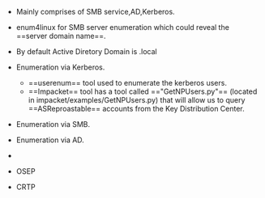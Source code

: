 - Mainly comprises of SMB service,AD,Kerberos.
- enum4linux for SMB server enumeration which could reveal the ==server domain name==.
- By default Active Diretory Domain is .local
- Enumeration via Kerberos.
	- ==userenum== tool used to enumerate the kerberos users.
	- ==Impacket== tool has a tool called =="GetNPUsers.py"== (located in impacket/examples/GetNPUsers.py) that will allow us to query ==ASReproastable== accounts from the Key Distribution Center.
- Enumeration via SMB.
- Enumeration via AD.
- 


- OSEP 
- CRTP 
